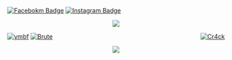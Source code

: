 [![Facebokm Badge](https://img.shields.io/badge/-facebook.arimarshello-blue?style=flat&logo=Facebook&logoColor=white&link=https://www.facebook.com/profile.php?id=/)](https://www.facebook.com/profile.php?id=) [![Instagram Badge](https://img.shields.io/badge/-instagram.arimarshello_reall-f01397?style=flat&logo=Instagram&logoColor=white&link=https://www.instagram.com/arimarshello_reall.qwerty_/)](https://www.instagram.com/arimarshello_reall.qwerty_/) 

<p align="center">
  <img src="https://readme-typing-svg.herokuapp.com?font=Koulen&size=25&duration=5000&color=light&center=true&vCenter=true&multiline=true&width=600&lines=Selamat+Datang+Digithub+Luciver+Xploit+Jangan+Lupa+Follow" />
</p>
<div style="display: flex; justify-content: space-between;">
    <div>
        <a href="https://github.com/Yayan-XD/ymbf"><img title="ymbf" src="https://github-readme-stats.vercel.app/api/pin/?username=Yayan-XD&repo=ymbf&theme=radical"></a>
        <a href="https://github.com/Yayan-XD/Brute"><img title="Brute" src="https://github-readme-stats.vercel.app/api/pin/?username=Yayan-XD&repo=Brute&theme=radical"></a>
    </div>
    <div>
        <a href="https://github.com/Yayan-XD/Cr4ck"><img title="Cr4ck" src="https://github-readme-stats.vercel.app/api/pin/?username=Yayan-XD&repo=Cr4ck&theme=radical"></a>
    </div>
</div>
<p align="center">
  <a href="https://skillicons.dev">
    <img src="https://skillicons.dev/icons?i=python,golang,vscode,androidstudio,c,cs,cpp,js,css,html" />
  </a>
</p>
